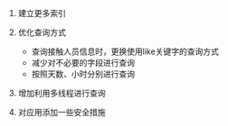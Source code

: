 1. 建立更多索引

3. 优化查询方式  
    * 查询接触人员信息时，更换使用like关键字的查询方式
    * 减少对不必要的字段进行查询
    * 按照天数、小时分别进行查询

3. 增加利用多线程进行查询

4. 对应用添加一些安全措施